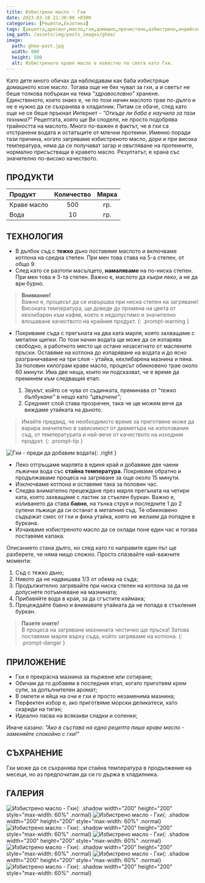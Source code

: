 ```yaml
---
title: Избистрено масло - Гхи
date: 2023-03-18 21:30:00 +0300
categories: [Рецепти,Екзотика]
tags: [рецепта,дресинг,масло,гхи,домашно,пречистено,избистрено,индийско]   # TAG names should always be lowercase
img_path: /assets/img/posts_images/ghee/
image:
  path: ghee-post.jpg
  width: 800
  height: 500
  alt: Избистреното краве масло е известно по света като Гхи.
---
```


Като дете много обичах да наблюдавам как баба избистряше домашното козе масло. Тогава още не бях чувал за гхи, а и светът не беше толкова побъркан на тема *"здравословно"* хранене. Единственото, което знаех е, че по този начин маслото трае по-дълго и не е нужно да се съхранява в хладилник. Питам се обаче, след като oще не се беше пръкнал Интернет - *"Откъде ли баба е научила за тази техника?"*
Рецептата, която ще Ви споделя, не просто подобрява трайността на маслото. Много по-важен е фактът, че в гхи са отстранени водата и остатъците от млечни протеини. Именно поради тази причина, когато загряваме избистреното масло, дори и при висока температура, няма да се получават загар и овъгляване на протеините, нормално присъстващи в кравето масло. Резултатът, е храна със значително по-високо качеството.

## **ПРОДУКТИ**

| Продукт                    |Количество  |Мярка   |
|:---------------------------|:----------:|:------:|
|Краве масло                 |500         |гр.     |
|Вода                        |10          |гр.     |

## **ТЕХНОЛОГИЯ**

- В дълбок съд с **тежко** дъно поставяме маслото и включваме котлона на средна степен. При мен това става на 5-а степен, от общо 9.
- След като се разтопи масълцето, **намаляваме** на по-ниска степен. При мен това е 3-та степен. Важно е, маслото да къкри леко, а не да ври бурно.

> **Внимание!** <br>
> Важно е, процесът да се извършва при ниска степен на загряване! <br>
> Високата температура, ще доведе до промяна на цвета от кехлибарен към кафяв, което е недопустимо и значително влошаване качеството на крайния продукт.
{: .prompt-warning }

- Покриваме съда с прегъната на два ката марля, която захващаме с метални щипки. По този начин водата ще може да се изпарява свободно, а работното място ще остане незасегнато от маслените пръски. Оставяме на котлона до изпаряване на водата и до ясно разграничаване на три слоя - утайка, кехлибарена мазнина и пяна. За половин килограм краве масло, процесът обикновено трае около 60 минути. Има две неща, които ни подсказват, че е време да преминем към следващия етап:

  1. Звукът, който се чува от съдинката, преминава от *"тежко бълбукане"* в нещо като *"цвърчене"*;
  2. Средният слой става прозрачен, така че ще можем вече да виждаме утайката на дъното.

> Имайте предвид, че необходимото време за приготвяне може да варира значително в зависимост от диаметъра на използвания съд, от температурата и най-вече от качеството на изходния продукт.
{: .prompt-tip }

![Гхи - преди да добавим водата](ghee-04.jpg){: .right }

- Леко отгръщаме марлята в единя край и добавяме две чаени лъжички вода със **стайна температура**. Покриваме обратно и продължаваме процеса на загряване за още около 15 минути.
- Изключваме котлона и оставяме така за половин час.
- Следва внимателно прецеждане през марля прегъната на четири ката, която захващаме с ластик за стъклен буркан. Важно е, изливането да става **бавно**, на тънка струя и последните 1 до 2 супени лъжици да си останат в металния съд. Те обикновено съдържат смес от гхи и фина утайка, която не желаем да попадне в буркана.
- Изчакваме избистреното масло да се охлади поне един час и тогава поставяме капака.

Описанието стана дълго, но след като го направите един път ще разберете, че няма нищо сложно. Просто спазвайте най-важните моменти:

1. Съд с тежко дъно;
2. Нивото да не надвишава 1/3 от обема на съда;
3. Продължително загрявайте при ниска степен на котлона за да не допуснете потъмняване на мазнината;
4. Прибавяйте вода в края, за да сгъстите каймака;
5. Прецеждайте бавно и внимавате утайката да не попада в стъкления буркан.

> **Пазете очите!**<br>
> В процеса на загряване мазнината честичко ще пръска! Затова поставяме марля върху съда, който загряваме на котлона.
{: .prompt-danger }

## **ПРИЛОЖЕНИЕ**

- Гхи е прекрасна мазнина за пържене или сотиране;
- Обичам да го добавям в последния етап, когато приготвям крем супи, за допълнителен аромат;
- В омлети и яйца на очи е гхи е просто незаменима мазнина;
- Перфектен избор е, ако приготвяме морски деликатеси, като скариди на тиган;
- Идеално пасва на всякакви сладки и соленки;

Иначе казано: *"Ако в състава на една рецепта пише краве масло - заменяйте спокойно с гхи!"*

## **СЪХРАНЕНИЕ**

Гхи може да се съхранява при стайна температура в продължение на месеци, но аз предпочитам да си го държа в хладилника.

## **ГАЛЕРИЯ**

![Избистрено масло - Гхи](ghee-01.jpg){: .shadow width="200" height="200" style="max-width: 60%" .normal}
![Избистрено масло - Гхи](ghee-02.jpg){: .shadow width="200" height="200" style="max-width: 60%" .normal}
![Избистрено масло - Гхи](ghee-03.jpg){: .shadow width="200" height="200" style="max-width: 60%" .normal}
![Избистрено масло - Гхи](ghee-04.jpg){: .shadow width="200" height="200" style="max-width: 60%" .normal}
![Избистрено масло - Гхи](ghee-05.jpg){: .shadow width="200" height="200" style="max-width: 60%" .normal}
![Избистрено масло - Гхи](ghee-06.jpg){: .shadow width="200" height="200" style="max-width: 60%" .normal}
![Избистрено масло - Гхи](ghee-post-a.jpg){: .shadow width="200" height="200" style="max-width: 60%" .normal}
